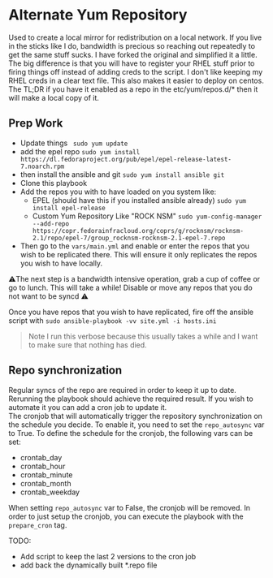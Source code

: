 # Alternate Yum Repository
Used to create a local mirror for redistribution on a local network. If you live in the sticks like I do, bandwidth is precious so reaching out repeatedly to get the same stuff sucks. I have forked the original and simplified it a little. The big difference is that you will have to register your RHEL stuff prior to firing things off instead of adding creds to the script. I don't like keeping my RHEL creds in a clear text file. This also makes it easier to deploy on centos. The TL;DR if you have it enabled as a repo in the etc/yum/repos.d/* then it will make a local copy of it.


## Prep Work
- Update things ` sudo yum update`
- add the epel repo
`sudo yum install https://dl.fedoraproject.org/pub/epel/epel-release-latest-7.noarch.rpm`
- then install the ansible and git `sudo yum install ansible git`
- Clone this playbook
- Add the repos you with to have loaded on you system like:
  - EPEL (should have this if you installed ansible already)
  `sudo yum install epel-release`
  - Custom Yum Repository Like "ROCK NSM"
  `sudo yum-config-manager --add-repo https://copr.fedorainfracloud.org/coprs/g/rocknsm/rocknsm-2.1/repo/epel-7/group_rocknsm-rocknsm-2.1-epel-7.repo`
- Then go to the `vars/main.yml` and enable or enter the repos that you wish to be replicated there. This will ensure it only replicates the repos you wish to have locally.

:warning:The next step is a bandwidth intensive operation, grab a cup of coffee or go to lunch. This will take a while! Disable or move any repos that you do not want to be syncd :warning:

Once you have repos that you wish to have replicated, fire off the ansible script with `sudo ansible-playbook -vv site.yml -i hosts.ini`

> Note I run this verbose because this usually takes a while and I want to make sure that nothing has died.

## Repo synchronization

Regular syncs of the repo are required in order to keep it up to date. Rerunning the playbook should achieve the required result. If you wish to automate it you can add a cron job to update it.  
The cronjob that will automatically trigger the repository
synchronization on the schedule you decide. To enable it, you need to set the
``repo_autosync`` var to True. To define the schedule for the cronjob,
the following vars can be set:
* crontab_day
* crontab_hour
* crontab_minute
* crontab_month
* crontab_weekday

When setting ``repo_autosync`` var to False, the cronjob will be removed.
In order to just setup the cronjob, you can execute the playbook with the
``prepare_cron`` tag.


TODO:
 - Add script to keep the last 2 versions to the cron job
 - add back the dynamically built *.repo file
